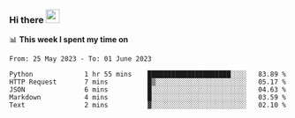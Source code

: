### Hi there <a href="https://www.gautamkrishnar.com/"><img src="https://media.giphy.com/media/hvRJCLFzcasrR4ia7z/giphy.gif" width="25px"></a>

📊 **This week I spent my time on**

<!--START_SECTION:waka-->

```text
From: 25 May 2023 - To: 01 June 2023

Python             1 hr 55 mins    █████████████████████░░░░   83.89 %
HTTP Request       7 mins          █▒░░░░░░░░░░░░░░░░░░░░░░░   05.17 %
JSON               6 mins          █░░░░░░░░░░░░░░░░░░░░░░░░   04.63 %
Markdown           4 mins          █░░░░░░░░░░░░░░░░░░░░░░░░   03.59 %
Text               2 mins          ▓░░░░░░░░░░░░░░░░░░░░░░░░   02.10 %
```

<!--END_SECTION:waka-->
